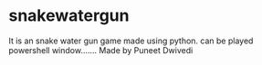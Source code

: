 # snakewatergun
It is an snake water gun game made using python. can be played powershell window.......
Made by Puneet Dwivedi
